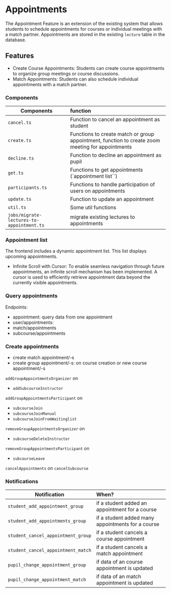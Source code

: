 # Appointments

The Appointment Feature is an extension of the existing system that allows students to schedule appointments for courses or individual meetings with a match partner. Appointments are stored in the existing `lecture` table in the database.

## Features

-   Create Course Appointments: Students can create course appointments to organize group meetings or course discussions.
-   Match Appointments: Students can also schedule individual appointments with a match partner.

### Components

| Components                                | function                                                                                         |
| ----------------------------------------- | :----------------------------------------------------------------------------------------------- |
| `cancel.ts`                               | Function to cancel an appointment as student                                                     |
| `create.ts`                               | Functions to create match or group appointment, function to create zoom meeting for appointments |
| `decline.ts`                              | Function to decline an appointment as pupil                                                      |
| `get.ts`                                  | Functions to get appointments (`appointment list``)                                              |
| `participants.ts`                         | Functions to handle participation of users on appointments                                       |
| `update.ts`                               | Function to update an appointment                                                                |
| `util.ts`                                 | Some util functions                                                                              |
| `jobs/migrate-lectures-to-appointment.ts` | migrate existing lectures to appointments                                                        |

### Appointment list

The frontend includes a dynamic appointment list. This list displays upcoming appointments.

-   Infinite Scroll with Cursor: To enable seamless navigation through future appointments, an infinite scroll mechanism has been implemented. A cursor is used to efficiently retrieve appointment data beyond the currently visible appointments.

### Query appointments

Endpoints:

-   appointment: query data from one appointment
-   user/appointments:
-   match/appointments
-   subcourse/appointments

### Create appointments

-   create match appointment/-s
-   create group appointment/-s: on course creation or new course appointment/-s

`addGroupAppointmentsOrganizer` on

-   `addSubcourseInstructor`

`addGroupAppointmentsParticipant` on

-   `subcourseJoin`
-   `subcourseJoinManual`
-   `subcourseJoinFromWaitinglist`

`removeGroupAppointmentsOrganizer` on

-   `subcourseDeleteInstructor`

`removeGroupAppointmentsParticipant` on

-   `subcourseLeave`

`cancelAppointments` on `cancelSubcourse`

### Notifications

| Notification                       | When?                                             |
| ---------------------------------- | :------------------------------------------------ |
| `student_add_appointment_group`    | if a student added an appointment for a course    |
| `student_add_appointments_group`   | if a student added many appointments for a course |
| `student_cancel_appointment_group` | if a student cancels a course appointment         |
| `student_cancel_appointment_match` | if a student cancels a match appointment          |
| `pupil_change_appointment_group`   | if data of an course appointment is updated       |
| `pupil_change_appointment_match`   | if data of an match appointment is updated        |
